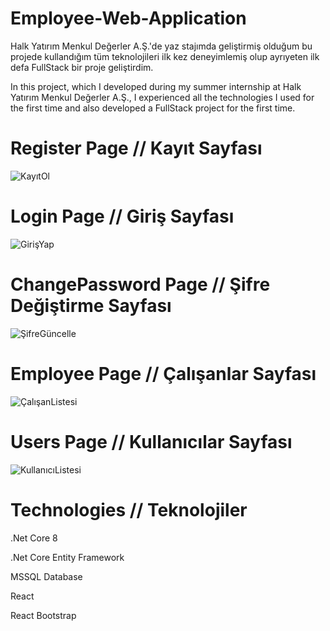 # Employee-Web-Application
Halk Yatırım Menkul Değerler A.Ş.'de yaz stajımda geliştirmiş olduğum bu projede kullandığım tüm teknolojileri ilk kez deneyimlemiş olup ayrıyeten ilk defa FullStack bir proje geliştirdim.

In this project, which I developed during my summer internship at Halk Yatırım Menkul Değerler A.Ş., I experienced all the technologies I used for the first time and also developed a FullStack project for the first time.

# Register Page // Kayıt Sayfası
![KayıtOl](https://github.com/user-attachments/assets/7a698851-fee3-4f62-ae66-90bbb1469676)


# Login Page // Giriş Sayfası
![GirişYap](https://github.com/user-attachments/assets/71571fa1-01c9-4c99-8569-c432cbad2ee7)

# ChangePassword Page // Şifre Değiştirme Sayfası
![ŞifreGüncelle](https://github.com/user-attachments/assets/e76d1d2b-cab5-4237-8709-ac8359be4c10)

# Employee Page // Çalışanlar Sayfası
![ÇalışanListesi](https://github.com/user-attachments/assets/fe497dfc-04de-40f0-b78a-1c17603e1cb6)

# Users Page // Kullanıcılar Sayfası
![KullanıcıListesi](https://github.com/user-attachments/assets/513a7fcf-08e1-4b17-b5b5-a5a603a1dc26)

# Technologies // Teknolojiler

 .Net Core 8 
 
 .Net Core Entity Framework
 
 MSSQL Database
 
 React
 
 React Bootstrap
